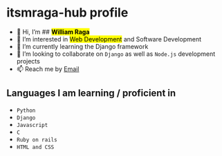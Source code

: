 #  **itsmraga-hub profile**

- 👋 Hi, I’m ## <mark>**William Raga**</mark>
- 👀 I’m interested in <mark>Web Development</mark> and Software Development
- 🌱 I’m currently learning the Django framework
- 💞️ I’m looking to collaborate on `Django` as well as `Node.js` development projects
- 📫 Reach me by <!--[Mobile No](0795 600499) or text via--> [Email](itsragamit@gmail.com)


## Languages I am learning / proficient in
- `Python`
- `Django`
- `Javascript`
- `C`
- `Ruby on rails`
- `HTML and CSS`

<!---
itsmraga-hub/itsmraga-hub is a ✨ special ✨ repository because its `README.md` (this file) appears on your GitHub profile.
You can click the Preview link to take a look at your changes.
--->
